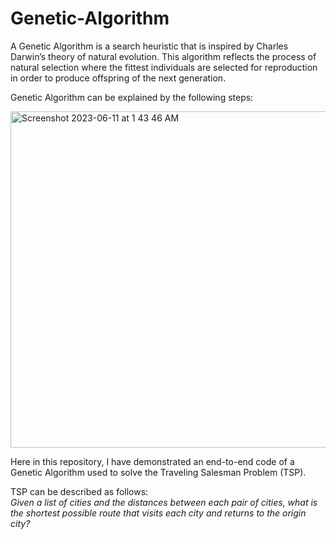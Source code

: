 # Genetic-Algorithm
A Genetic Algorithm is a search heuristic that is inspired by Charles Darwin’s theory of natural evolution. This algorithm reflects the process of 
natural selection where the fittest individuals are selected for reproduction in order to produce offspring of the next generation.  

Genetic Algorithm can be explained by the following steps:  

<img width="538" alt="Screenshot 2023-06-11 at 1 43 46 AM" src="https://github.com/ps1899/Genetic-Algorithm/assets/52563094/0c9c3f86-b64b-4eda-8afb-ab06e3563f52">  


Here in this repository, I have demonstrated an end-to-end code of a Genetic Algorithm used to solve the Traveling Salesman Problem (TSP).  


TSP can be described as follows:  
*Given a list of cities and the distances between each pair of cities, what is the shortest possible route that visits each city and returns to the origin city?*
